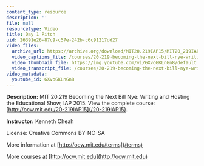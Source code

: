 ```yaml
---
content_type: resource
description: ''
file: null
resourcetype: Video
title: Day 1 Pitch
uid: 26391e26-87c9-c57e-242b-c6c91217dd27
video_files:
  archive_url: https://archive.org/download/MIT20.219IAP15/MIT20_219IAP15_KC_D01_Pitch_360p.mp4
  video_captions_file: /courses/20-219-becoming-the-next-bill-nye-writing-and-hosting-the-educational-show-january-iap-2015/4ad4fac3c3a25e5abab8e9605ad75171_GXvoGKLnGn8.vtt
  video_thumbnail_file: https://img.youtube.com/vi/GXvoGKLnGn8/default.jpg
  video_transcript_file: /courses/20-219-becoming-the-next-bill-nye-writing-and-hosting-the-educational-show-january-iap-2015/4e3517a5514f591d90decd50f9c55e73_GXvoGKLnGn8.pdf
video_metadata:
  youtube_id: GXvoGKLnGn8
---
```


**Description:** MIT 20.219 Becoming the Next Bill Nye: Writing and Hosting the Educational Show, IAP 2015. View the complete course: [http://ocw.mit.edu/20-219IAP15](/20-219IAP15).

**Instructor:** Kenneth Cheah

License: Creative Commons BY-NC-SA

More information at [http://ocw.mit.edu/terms](/terms)

More courses at [http://ocw.mit.edu](http://ocw.mit.edu)